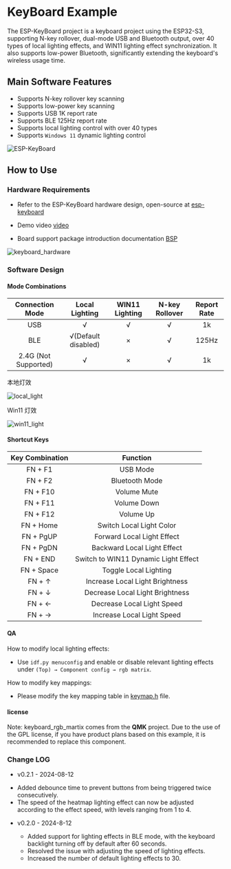 # KeyBoard Example

The ESP-KeyBoard project is a keyboard project using the ESP32-S3, supporting N-key rollover, dual-mode USB and Bluetooth output, over 40 types of local lighting effects, and WIN11 lighting effect synchronization. It also supports low-power Bluetooth, significantly extending the keyboard's wireless usage time.

## Main Software Features

* Supports N-key rollover key scanning
* Supports low-power key scanning
* Supports USB 1K report rate
* Supports BLE 125Hz report rate
* Supports local lighting control with over 40 types
* Supports `Windows 11` dynamic lighting control

![ESP-KeyBoard](https://dl.espressif.com/esp-iot-solution/static/keyboard.jpg)

## How to Use

### Hardware Requirements

* Refer to the ESP-KeyBoard hardware design, open-source at [esp-keyboard](https://oshwhub.com/esp-college/esp-keyboard)

* Demo video [video](https://www.bilibili.com/video/BV1yi421C7qV/?share_source=copy_web&vd_source=7e24f4cefdafbd8477369f33616312a9)

* Board support package introduction documentation [BSP](./components/esp32_s3_kbd_kit/README.md)

![keyboard_hardware](https://dl.espressif.com/esp-iot-solution/static/keyboard_1.gif)

### Software Design

#### Mode Combinations

|   Connection Mode    |   Local Lighting    | WIN11 Lighting | N-key Rollover | Report Rate |
| :------------------: | :-----------------: | :------------: | :------------: | :---------: |
|         USB          |          √          |       √        |       √        |     1k      |
|         BLE          | √(Default disabled) |       ×        |       √        |    125Hz    |
| 2.4G (Not Supported) |          √          |       ×        |       √        |     1k      |

本地灯效

![local_light](https://dl.espressif.com/esp-iot-solution/static/keyboard_2.gif)

Win11 灯效

![win11_light](https://dl.espressif.com/esp-iot-solution/static/keyboard_3.gif)

#### Shortcut Keys

| Key Combination |               Function               |
| :-------------: | :----------------------------------: |
|     FN + F1     |               USB Mode               |
|     FN + F2     |            Bluetooth Mode            |
|    FN + F10     |             Volume Mute              |
|    FN + F11     |             Volume Down              |
|    FN + F12     |              Volume Up               |
|    FN + Home    |       Switch Local Light Color       |
|    FN + PgUP    |      Forward Local Light Effect      |
|    FN + PgDN    |     Backward Local Light Effect      |
|    FN + END     | Switch to WIN11 Dynamic Light Effect |
|   FN + Space    |        Toggle Local Lighting         |
|     FN + ↑      |   Increase Local Light Brightness    |
|     FN + ↓      |   Decrease Local Light Brightness    |
|     FN + ←      |      Decrease Local Light Speed      |
|     FN + →      |      Increase Local Light Speed      |

#### QA

How to modify local lighting effects:

  * Use `idf.py menuconfig` and enable or disable relevant lighting effects under `(Top) → Component config → rgb matrix`.

How to modify key mappings:

  * Please modify the key mapping table in [keymap.h](./components/esp32_s3_kbd_kit/include/bsp/keymap.h) file.

#### license

Note: keyboard_rgb_martix comes from the **QMK** project. Due to the use of the GPL license, if you have product plans based on this example, it is recommended to replace this component.

### Change LOG

* v0.2.1 - 2024-08-12

- Added debounce time to prevent buttons from being triggered twice consecutively.
- The speed of the heatmap lighting effect can now be adjusted according to the effect speed, with levels ranging from 1 to 4.

* v0.2.0 - 2024-8-12

  * Added support for lighting effects in BLE mode, with the keyboard backlight turning off by default after 60 seconds.
  * Resolved the issue with adjusting the speed of lighting effects.
  * Increased the number of default lighting effects to 30.